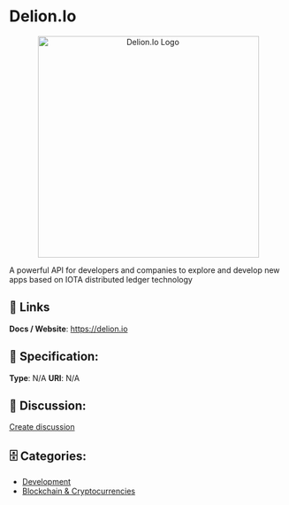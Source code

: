 # Delion.Io
<p align="center">
    <img width="400" src="https://raw.githubusercontent.com/apis-list/apis-list/main/apis/delion-io/logo_256x256.png" alt="Delion.Io Logo"/>
</p>

A powerful API for developers and companies to explore and develop new apps based on IOTA distributed ledger technology

##  🔗 Links
**Docs / Website**: https://delion.io

## 🧬 Specification:
**Type**: N/A
**URI**: N/A

## 💬 Discussion:
[Create discussion](https://github.com/apis-list/apis-list/discussions/new)

## 🗄️ Categories:
- [Development](https://github.com/apis-list/apis-list#development)
- [Blockchain & Cryptocurrencies](https://github.com/apis-list/apis-list#blockchain-and-cryptocurrencies)








